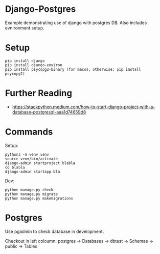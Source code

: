 # Django-Postgres

Example demonstrating use of django with postgres DB. Also includes evnironment setup.

# Setup

```
pip install django
pip install django-environ
pip install psycopg2-binary (for macos, otherwise: pip install psycopg2)
```

# Further Reading
- https://stackpython.medium.com/how-to-start-django-project-with-a-database-postgresql-aaa1d74659d8

# Commands

Setup:
```
python3 -m venv venv
source venv/bin/activate
django-admin startproject blabla
cd blabla
django-admin startapp bla
```
Dev:
```
python manage.py check
python manage.py migrate
python manage.py makemigrations
```

# Postgres

Use pgadmin to check database in development.

Checkout in left coloumn: postgres -> Databases -> dbtest -> Schemas -> public -> Tables
